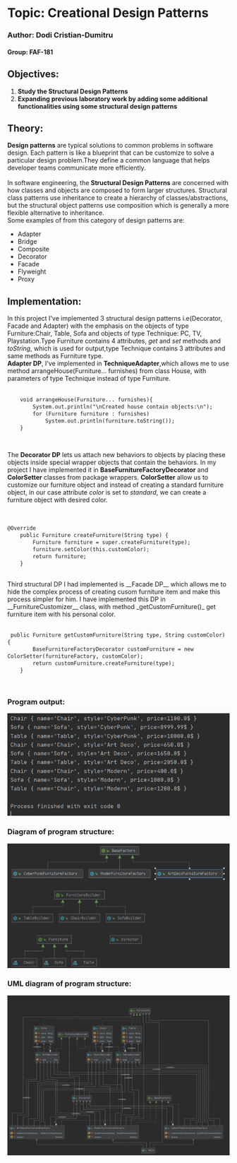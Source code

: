 # Topic: Creational Design Patterns
### Author: Dodi Cristian-Dumitru
#### Group: FAF-181
## Objectives:
1. **Study the Structural Design Patterns**<br>
2. **Expanding previous laboratory work by adding some additional functionalities using some structural design patterns**<br>

## Theory:
**Design patterns** are typical solutions to common problems
in software design. Each pattern is like a blueprint
that can be customize to solve a particular
design problem.They define a common language that helps developer teams
communicate more efficiently.<br>
<br>
In software engineering, the **Structural Design Patterns** are concerned with how classes and objects are composed
 to form larger structures.
 Structural class patterns use inheritance to create a hierarchy of classes/abstractions,
 but the structural object patterns use composition which is generally a more flexible alternative to inheritance.<br>
Some examples of from this category of design patterns are:<br>
- Adapter
- Bridge
- Composite
- Decorator
- Facade
- Flyweight
- Proxy

## Implementation:<br>
In this project I've implemented 3 structural design patterns i.e(Decorator, Facade and Adapter) with 
the emphasis on the objects of type Furniture:Chair, Table, Sofa and objects of type Technique:
PC, TV, Playstation.Type Furniture contains 4 attributes, *get* and *set* methods and *toString*, which is used 
for output,type Technique contains 3 attributes and same methods as Furniture type.<br>
**Adapter DP**, I've implemented in **TechniqueAdapter**,which allows me to use method arrangeHouse(Furniture... furnishes) from class House, 
with parameters of type Technique instead of type Furniture.<br><br>

```
    void arrangeHouse(Furniture... furnishes){
        System.out.println("\nCreated house contain objects:\n");
        for (Furniture furniture : furnishes)
            System.out.println(furniture.toString());
    }
```
<br>

The __Decorator DP__  lets us attach new behaviors to objects by placing these objects inside special wrapper objects that contain the behaviors.
In my project I have implemented it in __BaseFurnitureFactoryDecorator__ and __ColorSetter__ classes from package wrappers.
__ColorSetter__ allow us to customize our furniture object and instead of creating a standard furniture object, in our case attribute _color_
is set to _standard_, we can create a furniture object with desired color. <br>
<br>

```

@Override
    public Furniture createFurniture(String type) {
        Furniture furniture = super.createFurniture(type);
        furniture.setColor(this.customColor);
        return furniture;
    }
```
<br>
Third structural DP I had implemented is __Facade DP__ which allows me to hide the complex process of creating cusom furniture item
and make this process simpler for him. I have implemented this DP in __FurnitureCustomizer__ class, with method _getCustomFurniture()_
get furniture item with his personal color. 
<br>

```

 public Furniture getCustomFurniture(String type, String customColor) {
        BaseFurnitureFactoryDecorator customFurniture = new ColorSetter(furnitureFactory, customColor);
        return customFurniture.createFurniture(type);
    }
```

<br>

### Program output:<br>
![Output](https://github.com/maximums/TMPS/blob/master/Lab2/img/output.png)
<br>
### Diagram of program structure:
![Output](https://github.com/maximums/TMPS/blob/master/Lab2/img/diagrama.png)
<br>
### UML diagram of program structure:
![Output](https://github.com/maximums/TMPS/blob/master/Lab2/img/diagrama1.png)
